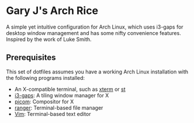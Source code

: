 # Gary J's Arch Rice
A simple yet intuitive configuration for Arch Linux, which uses i3-gaps for
desktop window management and has some nifty convenience features. Inspired by
the work of Luke Smith.

## Prerequisites
This set of dotfiles assumes you have a working Arch Linux installation with
the following programs installed:

+ An X-compatible terminal, such as [xterm](https://invisible-island.net/xterm) or [st](https://st.suckless.org)
+ [i3-gaps](https://github.com/Airblader/i3): A tiling window manager for X
+ [picom](https://github.com/yshui/picom): Compositor for X
+ [ranger](https://github.com/ranger/ranger): Terminal-based file manager
+ [Vim](https://www.vim.org): Terminal-based text editor

